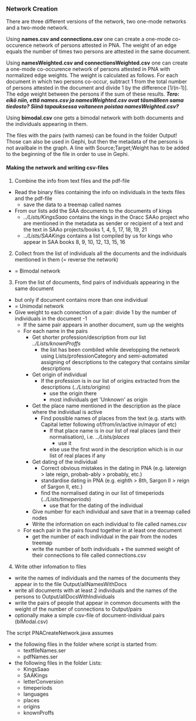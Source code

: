 ### Network Creation

There are three different versions of the network, two one-mode networks and a two-mode network.

Using <b>names.csv and connections.csv</b> one can create a one-mode co-occurence network of persons attested in PNA. The weight of an edge equals the number of times two persons are attested in the same document.

Using <b>namesWeighted.csv and connectionsWeighted.csv</b> one can create a one-mode co-occurence network of persons attested in PNA with normalized edge weights. The weight is calculated as follows. For each document in which two persons co-occur, subtract 1 from the total number of persons attested in the document and divide 1 by the difference \[1/(n-1)]. The edge weight between the persons if the sum of these results.
***Tero: eikö niin, että names.csv ja namesWeighted.csv ovat täsmälleen sama tiedosto? Siinä tapauksessa voitaneen poistaa namesWeighted.csv?***

Using <b>bimodal.csv</b> one gets a bimodal network with both documents and the individuals appearing in them.

The files with the pairs (with names) can be found in the folder Output! Those can also be used in Gephi, but then the metadata of the persons is not availbale in the graph. A line with Source;Target;Weight has to be added to the beginning of the file in order to use in Gephi.

#### Making the network and writing csv-files

1. Combine the info from text files and the pdf-file
* Read the binary files containing the info on individuals in the texts files and the pdf-file
   	* save the data to a treemap called names
* From our lists add the SAA documents to the documents of kings
	* _../Lists/KingsSaao_ contains the kings in the Oracc SAAo project who are mentioned in the metadata as sender or recipient of a text and the text in SAAo projects/books 1, 4, 5, 17, 18, 19, 21
	* _../Lists/SAAKings_ contains a list compiled by us for kings who appear in SAA books 8, 9, 10, 12, 13, 15, 16
2. Collect from the list of individuals all the documents and the individuals mentioned in them (= reverse the network)
* = Bimodal network
3. From the list of documents, find pairs of individuals appearing in the same document
* but only if document contains more than one individual
* = Unimodal network
* Give weight to each connection of a pair: divide 1 by the number of individuals in the document -1
	* If the same pair appears in another document, sum up the weights
	* For each name in the pairs
		* Get shorter profession/description from our list _../Lists/knownProffs_
			* the list has been combiled while developping the network using Lists/professionCategory and semi-automated assigning of descriptions to the category that contains similar descriptions
		* Get origin of individual
			* If the profession is in our list of origins extracted from the descriptions (_../Lists/origins_)
				* use the origin there
				* most individuals get 'Unknown' as origin
		* Get the place name mentioned in the description as the place where the individual is active
			* Find possible names of places from the text (e.g. starts with Capital letter following of/from/in/active in/mayor of etc)
				* If that place name is in our list of real places (and their normalisation), i.e. _../Lists/places_
					* use it
				* else use the first word in the description which is in our list of real places if any
		* Get dating of the individual
			* Correct obvious mistakes in the dating in PNA (e.g. latereign > late reign, probab-ably > probably, etc.)
			* standardise dating in PNA (e.g. eighth > 8th, Sargon II > reign of Sargon II, etc.)
			* find the normalised dating in our list of timeperiods (_../Lists/timeperiods_)
				* use that for the dating of the individual
		* Give number for each individual and save that in a treemap called nodes
		* Write the information on each individual to file called names.csv
	* For each pair in the pairs found together in at least one document
		* get the number of each individual in the pair from the nodes treemap
		* write the number of both individuals + the summed weight of their connections to file called connections.csv
4. Write other infomation to files
* write the names of individuals and the names of the documents they appear in to the file Output/allNamesWithDocs
* write all documents with at least 2 individuals and the names of the persons to Output/allDocsWithIndividuals
* write the pairs of people that appear in common documents with the weight of the number of connections to Output/pairs
* optionally make a simple csv-file of document-individual pairs (biModal.csv)


The script PNACreateNetwork.java assumes
* the following files in the folder where script is started from:
	* textfileNames.ser
	* pdfNames.ser
* the following files in the folder Lists:
	* KingsSaao
	* SAAKings
	* letterConversion
	* timeperiods
	* languages
	* places
	* origins
	* knownProffs
